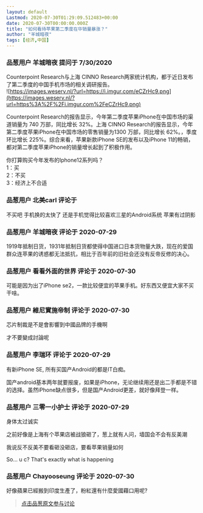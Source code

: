 ```yaml
---
layout: default
Lastmod: 2020-07-30T01:29:09.512483+00:00
date: 2020-07-30T00:00:00.000Z
title: "如何看待苹果第二季度在华销量暴涨？"
author: "羊城暗夜"
tags: [经济,中国]
---
```



### 品葱用户 **羊城暗夜** 提问于 7/30/2020
    
Counterpoint Research与上海 CINNO Research两家统计机构，都于近日发布了第二季度的中国手机市场的相关调研报告。  
![https://images.weserv.nl/?url=https://i.imgur.com/eCZrHc9.png](https://images.weserv.nl/?url=https%3A%2F%2Fi.imgur.com%2FeCZrHc9.png)  
  
Counterpoint Research的报告显示，今年第二季度苹果iPhone在中国市场的渠道销量为 740 万部，同比增长 32%。上海 CINNO Research的报告显示，今年第二季度苹果iPhone在中国市场的零售销量为1300 万部，同比增长 62%。，季度环比增长 225%。综合来看，苹果新款iPhone SE的发布以及iPhone 11的畅销，都对第二季度苹果iPhone的销量增长起到了积极作用。  
  
  
你打算购买今年发布的Iphone12系列吗？  
1：买  
2：不买  
3：经济上不合适
    
                

### 品葱用户 **北美carl** 评论于 
        
不买吧 手机换的太快了 还是手机觉得比较喜欢三星的Android系统 苹果有过阴影
        
                

### 品葱用户 **羊城暗夜** 评论于 2020-07-29
        
1919年抵制日货，1931年抵制日货都使得中国进口日本货物量大跌，现在的爱国群众连苹果的诱惑都无法抵抗，相比于百年前的旧社会还没有反帝反修的决心。
        
                

### 品葱用户 **看看外面的世界** 评论于 2020-07-30
        
可能是因为出了iPhone se2，一款比较便宜的苹果手机。好东西又便宜大家不买干啥。
        
                

### 品葱用户 **維尼實施帝制** 评论于 2020-07-30
        
芯片制裁是不是會影響到中國品牌的手機啊  
  
才不要變成討論呢
        
                

### 品葱用户 **李瑞环** 评论于 2020-07-29
        
有新iPhone SE, 所有买国产Android的都是IT白痴。  
  
国产android基本两年就要报废，如果是iPhone，无论继续用还是出二手都是不错的选择。虽然iPhone缺点很多，但是国产Android更差，就好像拜登一样。
        
                

### 品葱用户 **三零一小护士** 评论于 2020-07-29
        
身体太过诚实  
  
之前好像是上海有个苹果店被战狼砸了，葱上就有人问，墙国会不会有反美潮  
  
我说反不反美不要看砸没砸店，要看苹果销量如何  
  
So... u c? That's exactly what is happening
        
                

### 品葱用户 **Chayooseung** 评论于 2020-07-30
        
好像蘋果已經搬到印度生產了，粉紅還有什麼愛國藉口用呢?
        
                





> [点击品葱原文参与讨论](https://pincong.rocks/question/29121)

